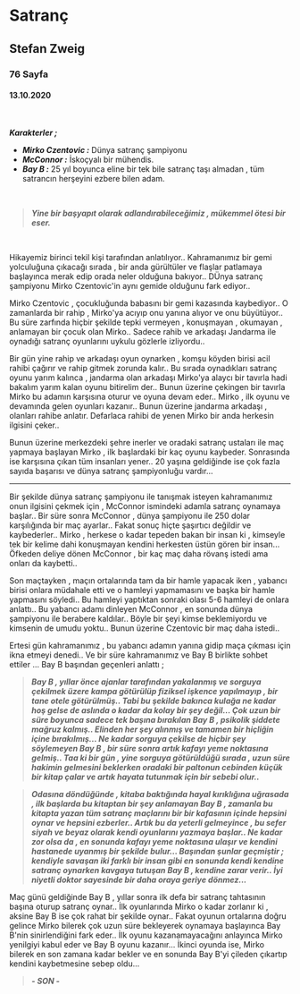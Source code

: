 # Satranç
## Stefan Zweig
### 76 Sayfa
#### 13.10.2020

<br> 

***Karakterler ;*** 
- ***Mirko Czentovic :*** Dünya satranç şampiyonu
- ***McConnor :*** İskoçyalı bir mühendis.
- ***Bay B :*** 25 yıl boyunca eline bir tek bile satranç taşı almadan , tüm satrancın herşeyini ezbere bilen adam.


<br>

> ***Yine bir başyapıt olarak adlandırabileceğimiz , mükemmel ötesi bir eser.***

<br>

Hikayemiz birinci tekil kişi tarafından anlatılıyor.. Kahramanımız bir gemi yolculuğuna çıkacağı sırada , bir anda gürültüler ve flaşlar patlamaya başlayınca merak edip orada neler olduğuna bakıyor.. DÜnya satranç şampiyonu Mirko Czentovic'in aynı gemide olduğunu fark ediyor..

Mirko Czentovic , çocukluğunda babasını bir gemi kazasında kaybediyor.. O zamanlarda bir rahip , Mirko'ya acıyıp onu yanına alıyor ve onu büyütüyor.. Bu süre zarfında hiçbir şekilde tepki vermeyen , konuşmayan , okumayan , anlamayan bir çocuk olan Mirko.. Sadece rahib ve arkadaşı Jandarma ile oynadığı satranç oyunlarını uykulu gözlerle izliyordu.. 

Bir gün yine rahip ve arkadaşı oyun oynarken , komşu köyden birisi acil rahibi çağırır ve rahip gitmek zorunda kalır.. Bu sırada oynadıkları satranç oyunu yarım kalınca , jandarma olan arkadaşı Mirko'ya alaycı bir tavırla hadi bakalım yarım kalan oyunu bitirelim der.. Bunun üzerine çekingen bir tavırla Mirko bu adamın karşısına oturur ve oyuna devam eder.. Mirko , ilk oyunu ve devamında gelen oyunları kazanır.. Bunun üzerine jandarma arkadaşı ,  olanları  rahibe anlatır. Defarlaca rahibi de yenen Mirko bir anda herkesin ilgisini çeker..

Bunun üzerine merkezdeki şehre inerler ve oradaki satranç ustaları ile maç yapmaya başlayan Mirko , ilk başlardaki bir kaç oyunu kaybeder. Sonrasında ise karşısına çıkan tüm insanları yener.. 20 yaşına geldiğinde ise çok fazla sayıda başarısı ve dünya satranç şampiyonluğu vardır...

____

Bir şekilde dünya satranç şampiyonu ile tanışmak isteyen kahramanımız onun ilgisini çekmek için , McConnor ismindeki adamla satranç oynamaya başlar.. Bir süre sonra McConnor , dünya şampiyonu ile 250 dolar karşılığında bir maç ayarlar.. Fakat sonuç hiçte şaşırtıcı değildir ve kaybederler.. Mirko , herkese o kadar tepeden bakan bir insan ki , kimseyle tek bir kelime dahi konuşmayan kendini herkesten üstün gören bir insan... Öfkeden deliye dönen McConnor , bir kaç maç daha rövanş istedi ama onları da kaybetti.. 

Son maçtayken , maçın ortalarında tam da bir hamle yapacak iken , yabancı birisi onlara müdahale etti ve o hamleyi yapmamasını ve başka bir hamle yapmasını söyledi.. Bu hamleyi yaptıktan sonraki olası 5-6 hamleyi de onlara anlattı.. Bu yabancı adamı dinleyen McConnor , en sonunda dünya şampiyonu ile berabere kaldılar.. Böyle bir şeyi kimse beklemiyordu ve kimsenin de umudu yoktu.. Bunun üzerine Czentovic bir maç daha istedi..

Ertesi gün kahramanımız , bu yabancı adamın yanına gidip maça çıkması için ikna etmeyi denedi.. Ve bir süre  kahramanımız ve Bay B birlikte sohbet ettiler ... Bay B başından geçenleri anlattı ; 

> ***Bay B , yıllar önce ajanlar tarafından yakalanmış ve sorguya çekilmek üzere kampa götürülüp fiziksel işkence yapılmayıp  , bir tane otele götürülmüş.. Tabi bu şekilde bakınca kulağa ne kadar hoş gelse de aslında o kadar da kolay bir şey değil... Çok uzun bir süre boyunca sadece tek başına bırakılan Bay B , psikolik şiddete mağruz kalmış.. Elinden her şey alınmış ve tamamen bir hiçliğin içine bırakılmış... Ne kadar sorguya çekilse de hiçbir şey söylemeyen Bay B , bir süre sonra artık kafayı yeme noktasına gelmiş.. Taa  ki bir gün , yine sorguya götürüldüğü sırada , uzun süre hakimin gelmesini beklerken oradaki bir paltonun cebinden küçük bir kitap çalar ve artık hayata tutunmak için bir sebebi olur..***
 
> ***Odasına döndüğünde , kitaba baktığında hayal kırıklığına uğrasada , ilk başlarda bu kitaptan bir şey anlamayan Bay B , zamanla bu kitapta yazan tüm satranç maçlarını bir bir kafasının içinde hepsini oynar ve hepsini ezberler.. Artık bu da yeterli gelmeyince , bu sefer  siyah ve beyaz olarak kendi oyunlarını yazmaya başlar.. Ne kadar zor olsa da , en sonunda kafayı yeme noktasına ulaşır ve kendini hastanede uyanmış bir şekilde bulur... Başından şunlar geçmiştir ; kendiyle savaşan iki farklı bir insan gibi en sonunda kendi kendine satranç oynarken kavgaya tutuşan Bay B , kendine zarar verir.. İyi niyetli doktor sayesinde bir daha oraya geriye dönmez...***

Maç günü geldiğinde Bay B , yıllar sonra ilk defa bir satranç tahtasının başına oturup satranç oynar.. İlk oyunlarında Mirko o kadar zorlanır ki , aksine Bay B ise çok rahat  bir şekilde oynar.. Fakat oyunun ortalarına doğru gelince Mirko bilerek çok uzun süre bekleyerek oynamaya başlayınca Bay B'nin sinirlendiğini fark eder.. İlk oyunu kazanamayacağını anlayınca Mirko yenilgiyi kabul eder ve Bay B oyunu kazanır... İkinci oyunda ise, Mirko bilerek en son zamana kadar bekler ve en sonunda Bay B'yi çileden çıkartıp kendini kaybetmesine sebep oldu...

> ***- SON -***

